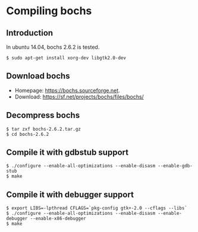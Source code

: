 
# Compiling bochs

## Introduction

In ubuntu 14.04, bochs 2.6.2 is tested.

    $ sudo apt-get install xorg-dev libgtk2.0-dev

## Download bochs

* Homepage: <https://bochs.sourceforge.net>.
* Download: <https://sf.net/projects/bochs/files/bochs/>

## Decompress bochs

    $ tar zxf bochs-2.6.2.tar.gz
    $ cd bochs-2.6.2

## Compile it with gdbstub support

    $ ./configure --enable-all-optimizations --enable-disasm --enable-gdb-stub
    $ make

## Compile it with debugger support

    $ export LIBS=-lpthread CFLAGS=`pkg-config gtk+-2.0 --cflags --libs`
    $ ./configure --enable-all-optimizations --enable-disasm --enable-debugger --enable-x86-debugger
    $ make
